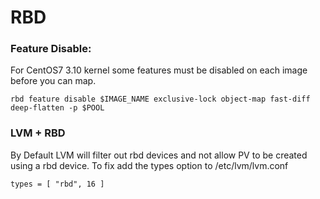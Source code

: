 # RBD

### Feature Disable:

For CentOS7 3.10 kernel some features must be disabled on each image before you can map.

    rbd feature disable $IMAGE_NAME exclusive-lock object-map fast-diff deep-flatten -p $POOL


### LVM + RBD

By Default LVM will filter out rbd devices and not allow PV to be created using a rbd device. To fix add the types option to /etc/lvm/lvm.conf

    types = [ "rbd", 16 ]




